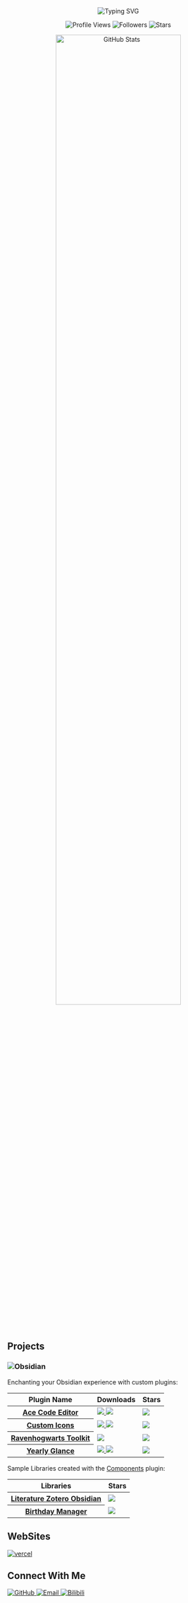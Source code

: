 
<div align="center">
<div>
  <img src="https://readme-typing-svg.demolab.com?font=Fira+Code&pause=1000&color=6F3381&center=true&vCenter=true&random=false&width=435&lines=A+Passionate+Developer;Obsidian+Plugin+Creator;Knowledge+Management+Explorer" alt="Typing SVG" />
</div>

<p>
  <img src="https://komarev.com/ghpvc/?username=RavenHogWarts&color=blueviolet&style=for-the-badge" alt="Profile Views"/>
  <img src="https://img.shields.io/github/followers/RavenHogWarts?style=for-the-badge&color=purple&labelColor=black" alt="Followers"/>
  <img src="https://img.shields.io/github/stars/RavenHogWarts?style=for-the-badge&color=yellow&labelColor=black" alt="Stars"/>
</p>

<img src="https://github-readme-stats.vercel.app/api?username=RavenHogWarts&show_icons=true&theme=nightowl&hide_border=true&include_all_commits=true&count_private=true" alt="GitHub Stats" width="75%"/>

</div>

## Projects

### <img src="https://img.shields.io/badge/Obsidian-7C3AED?style=for-the-badge&logo=obsidian&logoColor=white" alt="Obsidian"/>

Enchanting your Obsidian experience with custom plugins:

<table>
  <thead>
    <tr>
      <th scope="col">Plugin Name</th>
      <th scope="col">Downloads</th>
      <th scope="col">Stars</th>
    </tr>
  </thead>
  <tbody>
    <tr>
      <th scope="row">
        <a href="https://github.com/RavenHogWarts/obsidian-ace-code-editor">Ace Code Editor</a>
      </th>
      <td>
        <a href="https://obsidian.md/plugins?id=ace-code-editor">
          <img src="https://img.shields.io/badge/dynamic/json?logo=obsidian&color=%23483699&label=downloads&query=%24%5B%22ace-code-editor%22%5D.downloads&url=https%3A%2F%2Fraw.githubusercontent.com%2Fobsidianmd%2Fobsidian-releases%2Fmaster%2Fcommunity-plugin-stats.json"/>
        </a>
        <a href="https://github.com/RavenHogWarts/obsidian-ace-code-editor/release/latest">
          <img src="https://img.shields.io/github/downloads/RavenHogWarts/obsidian-ace-code-editor/total?style=flat&label=Total%20Downloads"/>
        </a>
      </td>
      <td>
        <img src="https://img.shields.io/github/stars/RavenHogWarts/obsidian-ace-code-editor?style=flat"/>
      </td>
    </tr>
    <tr>
      <th scope="row">
        <a href="https://github.com/RavenHogWarts/obsidian-custom-icons">Custom Icons</a>
      </th>
      <td>
        <a href="https://obsidian.md/plugins?id=custom-sidebar-icons">
          <img src="https://img.shields.io/badge/dynamic/json?logo=obsidian&color=%23483699&label=downloads&query=%24%5B%22custom-sidebar-icons%22%5D.downloads&url=https%3A%2F%2Fraw.githubusercontent.com%2Fobsidianmd%2Fobsidian-releases%2Fmaster%2Fcommunity-plugin-stats.json"/>
        </a>
        <a href="https://github.com/RavenHogWarts/obsidian-custom-icons/release/latest">
          <img src="https://img.shields.io/github/downloads/RavenHogWarts/obsidian-custom-icons/total?style=flat&label=Total%20Downloads"/>
        </a>
      </td>
      <td>
        <img src="https://img.shields.io/github/stars/RavenHogWarts/obsidian-custom-icons?style=flat"/>
      </td>
    </tr>
    <tr>
      <th scope="row">
        <a href="https://github.com/RavenHogWarts/obsidian-ravenhogwarts-toolkit">Ravenhogwarts Toolkit</a>
      </th>
      <td>
        <a href="https://github.com/RavenHogWarts/obsidian-ravenhogwarts-toolkit/release/latest">
          <img src="https://img.shields.io/github/downloads/RavenHogWarts/obsidian-ravenhogwarts-toolkit/total?style=flat&label=Total%20Downloads"/>
        </a>
      </td>
      <td>
        <img src="https://img.shields.io/github/stars/RavenHogWarts/obsidian-ravenhogwarts-toolkit?style=flat"/>
      </td>
    </tr>
    <tr>
      <th scope="row">
        <a href="https://github.com/Moyf/yearly-glance">Yearly Glance</a>
      </th>
      <td>
        <a href="https://obsidian.md/plugins?id=yearly-glance">
          <img src="https://img.shields.io/badge/dynamic/json?logo=obsidian&color=%23483699&label=downloads&query=%24%5B%22yearly-glance%22%5D.downloads&url=https%3A%2F%2Fraw.githubusercontent.com%2Fobsidianmd%2Fobsidian-releases%2Fmaster%2Fcommunity-plugin-stats.json"/>
        </a>
        <a href="https://github.com/Moyf/yearly-glance/release/latest">
          <img src="https://img.shields.io/github/downloads/Moyf/yearly-glance/total?style=flat&label=Total%20Downloads"/>
        </a>
      </td>
      <td>
        <img src="https://img.shields.io/github/stars/Moyf/yearly-glance?style=flat"/>
      </td>
    </tr>
  </tbody>
</table>

Sample Libraries created with the [Components](https://cp.cc1234.cc/) plugin:

<table>
  <thead>
    <tr>
      <th scope="col">Libraries</th>
      <th scope="col">Stars</th>
    </tr>
  </thead>
  <tbody>
    <tr>
      <th scope="row">
        <a href="https://github.com/RavenHogWarts/Literature-Zotero-Obsidian">Literature Zotero Obsidian</a>
      </th>
      <td>
        <img src="https://img.shields.io/github/stars/RavenHogWarts/Literature-Zotero-Obsidian?style=flat"/>
      </td>
    </tr>
    <tr>
      <th scope="row">
        <a href="https://github.com/RavenHogWarts/Birthday-Manager">Birthday Manager</a>
      </th>
      <td>
        <img src="https://img.shields.io/github/stars/RavenHogWarts/Birthday-Manager?style=flat"/>
      </td>
    </tr>
  </tbody>
</table>

## WebSites
<a href="docs.ravenhogwarts.top">
    <img src="https://img.shields.io/badge/vercel-Docs-000000?style=for-the-badge&logo=vercel&logoColor=white" alt="vercel"/>
  </a>

## Connect With Me

<p>
  <a href="https://github.com/RavenHogWarts/RavenHogWarts/issues">
    <img src="https://img.shields.io/badge/GitHub-181717?style=for-the-badge&logo=github&logoColor=white" alt="GitHub"/>
  </a>
  <a href="MailTo:fengyj120@163.com">
    <img src="https://img.shields.io/badge/Email-D14836?style=for-the-badge&logo=gmail&logoColor=white" alt="Email"/>
  </a>
  <a href="https://space.bilibili.com/343113645">
    <img src="https://img.shields.io/badge/bilibili-00A1D6?style=for-the-badge&logo=bilibili&logoColor=white" alt="Bilibili"/>
  </a>
</p>